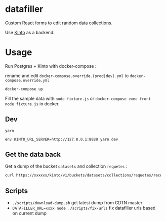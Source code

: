 # datafiller

Custom React forms to edit random data collections.

Use [Kinto](https://kinto.readthedocs.io) as a backend.

# Usage

Run Postgres + Kinto with docker-compose :

rename and edit `docker-compose.override.(prod|dev).yml` to `docker-compose.override.yml`

```sh
docker-compose up
```

Fill the sample data with `node fixture.js` or `docker-compose exec front node fixture.js` in docker.

## Dev

```
yarn

env KINTO_URL_SERVER=http://127.0.0.1:8888 yarn dev

```

## Get the data back

Get a dump of the bucket `datasets` and collection `requetes` :

```sh
curl https://xxxxxx/kinto/v1/buckets/datasets/collections/requetes/records > bckp-(date +%y-%m-%d-%H-%M).json
```

## Scripts

 - `./scripts/download-dump.sh` get latest dump from CDTN master
 - `DATAFILLER_URL=xxxx node ./scripts/fix-urls` fix datafiller urls based on current dump